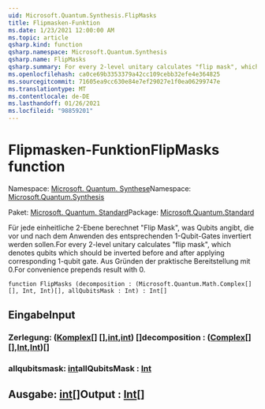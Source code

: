 ```yaml
---
uid: Microsoft.Quantum.Synthesis.FlipMasks
title: Flipmasken-Funktion
ms.date: 1/23/2021 12:00:00 AM
ms.topic: article
qsharp.kind: function
qsharp.namespace: Microsoft.Quantum.Synthesis
qsharp.name: FlipMasks
qsharp.summary: For every 2-level unitary calculates "flip mask", which denotes qubits which should be inverted before and after applying corresponding 1-qubit gate. For convenience prepends result with 0.
ms.openlocfilehash: ca0ce69b3353379a42cc109cebb32efe4e364825
ms.sourcegitcommit: 71605ea9cc630e84e7ef29027e1f0ea06299747e
ms.translationtype: MT
ms.contentlocale: de-DE
ms.lasthandoff: 01/26/2021
ms.locfileid: "98859201"
---
```

# <a name="flipmasks-function"></a><span data-ttu-id="f6393-102">Flipmasken-Funktion</span><span class="sxs-lookup"><span data-stu-id="f6393-102">FlipMasks function</span></span>

<span data-ttu-id="f6393-103">Namespace: [Microsoft. Quantum. Synthese](xref:Microsoft.Quantum.Synthesis)</span><span class="sxs-lookup"><span data-stu-id="f6393-103">Namespace: [Microsoft.Quantum.Synthesis](xref:Microsoft.Quantum.Synthesis)</span></span>

<span data-ttu-id="f6393-104">Paket: [Microsoft. Quantum. Standard](https://nuget.org/packages/Microsoft.Quantum.Standard)</span><span class="sxs-lookup"><span data-stu-id="f6393-104">Package: [Microsoft.Quantum.Standard](https://nuget.org/packages/Microsoft.Quantum.Standard)</span></span>


<span data-ttu-id="f6393-105">Für jede einheitliche 2-Ebene berechnet "Flip Mask", was Qubits angibt, die vor und nach dem Anwenden des entsprechenden 1-Qubit-Gates invertiert werden sollen.</span><span class="sxs-lookup"><span data-stu-id="f6393-105">For every 2-level unitary calculates "flip mask", which denotes qubits which should be inverted before and after applying corresponding 1-qubit gate.</span></span>
<span data-ttu-id="f6393-106">Aus Gründen der praktische Bereitstellung mit 0.</span><span class="sxs-lookup"><span data-stu-id="f6393-106">For convenience prepends result with 0.</span></span>

```qsharp
function FlipMasks (decomposition : (Microsoft.Quantum.Math.Complex[][], Int, Int)[], allQubitsMask : Int) : Int[]
```


## <a name="input"></a><span data-ttu-id="f6393-107">Eingabe</span><span class="sxs-lookup"><span data-stu-id="f6393-107">Input</span></span>

### <a name="decomposition--complexintint"></a><span data-ttu-id="f6393-108">Zerlegung: ([Komplex](xref:Microsoft.Quantum.Math.Complex)[] [],[int](xref:microsoft.quantum.lang-ref.int),[int](xref:microsoft.quantum.lang-ref.int)) []</span><span class="sxs-lookup"><span data-stu-id="f6393-108">decomposition : ([Complex](xref:Microsoft.Quantum.Math.Complex)[][],[Int](xref:microsoft.quantum.lang-ref.int),[Int](xref:microsoft.quantum.lang-ref.int))[]</span></span>




### <a name="allqubitsmask--int"></a><span data-ttu-id="f6393-109">allqubitsmask: [int](xref:microsoft.quantum.lang-ref.int)</span><span class="sxs-lookup"><span data-stu-id="f6393-109">allQubitsMask : [Int](xref:microsoft.quantum.lang-ref.int)</span></span>





## <a name="output--int"></a><span data-ttu-id="f6393-110">Ausgabe: [int](xref:microsoft.quantum.lang-ref.int)[]</span><span class="sxs-lookup"><span data-stu-id="f6393-110">Output : [Int](xref:microsoft.quantum.lang-ref.int)[]</span></span>

